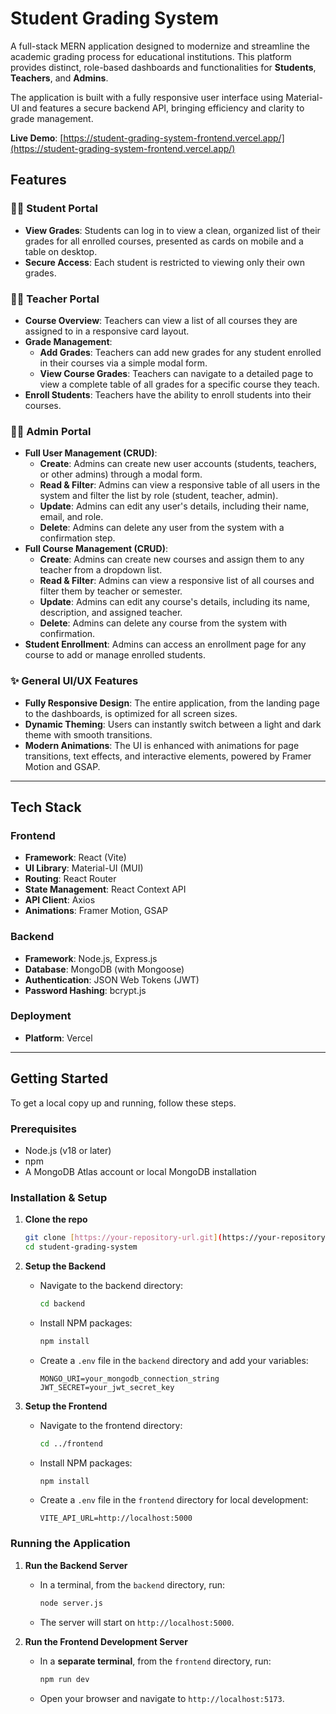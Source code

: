 # Student Grading System

A full-stack MERN application designed to modernize and streamline the academic grading process for educational institutions. This platform provides distinct, role-based dashboards and functionalities for **Students**, **Teachers**, and **Admins**.

The application is built with a fully responsive user interface using Material-UI and features a secure backend API, bringing efficiency and clarity to grade management.

**Live Demo**: [https://student-grading-system-frontend.vercel.app/](https://student-grading-system-frontend.vercel.app/)



## Features

### 👩‍🎓 **Student Portal**
* **View Grades**: Students can log in to view a clean, organized list of their grades for all enrolled courses, presented as cards on mobile and a table on desktop.
* **Secure Access**: Each student is restricted to viewing only their own grades.

### 👨‍🏫 **Teacher Portal**
* **Course Overview**: Teachers can view a list of all courses they are assigned to in a responsive card layout.
* **Grade Management**:
    * **Add Grades**: Teachers can add new grades for any student enrolled in their courses via a simple modal form.
    * **View Course Grades**: Teachers can navigate to a detailed page to view a complete table of all grades for a specific course they teach.
* **Enroll Students**: Teachers have the ability to enroll students into their courses.

### 👮‍♂️ **Admin Portal**
* **Full User Management (CRUD)**:
    * **Create**: Admins can create new user accounts (students, teachers, or other admins) through a modal form.
    * **Read & Filter**: Admins can view a responsive table of all users in the system and filter the list by role (student, teacher, admin).
    * **Update**: Admins can edit any user's details, including their name, email, and role.
    * **Delete**: Admins can delete any user from the system with a confirmation step.
* **Full Course Management (CRUD)**:
    * **Create**: Admins can create new courses and assign them to any teacher from a dropdown list.
    * **Read & Filter**: Admins can view a responsive list of all courses and filter them by teacher or semester.
    * **Update**: Admins can edit any course's details, including its name, description, and assigned teacher.
    * **Delete**: Admins can delete any course from the system with confirmation.
* **Student Enrollment**: Admins can access an enrollment page for any course to add or manage enrolled students.

### ✨ **General UI/UX Features**
* **Fully Responsive Design**: The entire application, from the landing page to the dashboards, is optimized for all screen sizes.
* **Dynamic Theming**: Users can instantly switch between a light and dark theme with smooth transitions.
* **Modern Animations**: The UI is enhanced with animations for page transitions, text effects, and interactive elements, powered by Framer Motion and GSAP.

---

## Tech Stack

### **Frontend**
* **Framework**: React (Vite)
* **UI Library**: Material-UI (MUI)
* **Routing**: React Router
* **State Management**: React Context API
* **API Client**: Axios
* **Animations**: Framer Motion, GSAP

### **Backend**
* **Framework**: Node.js, Express.js
* **Database**: MongoDB (with Mongoose)
* **Authentication**: JSON Web Tokens (JWT)
* **Password Hashing**: bcrypt.js

### **Deployment**
* **Platform**: Vercel

---

## Getting Started

To get a local copy up and running, follow these steps.

### **Prerequisites**
* Node.js (v18 or later)
* npm
* A MongoDB Atlas account or local MongoDB installation

### **Installation & Setup**

1.  **Clone the repo**
    ```sh
    git clone [https://your-repository-url.git](https://your-repository-url.git)
    cd student-grading-system
    ```

2.  **Setup the Backend**
    * Navigate to the backend directory:
        ```sh
        cd backend
        ```
    * Install NPM packages:
        ```sh
        npm install
        ```
    * Create a `.env` file in the `backend` directory and add your variables:
        ```env
        MONGO_URI=your_mongodb_connection_string
        JWT_SECRET=your_jwt_secret_key
        ```

3.  **Setup the Frontend**
    * Navigate to the frontend directory:
        ```sh
        cd ../frontend
        ```
    * Install NPM packages:
        ```sh
        npm install
        ```
    * Create a `.env` file in the `frontend` directory for local development:
        ```env
        VITE_API_URL=http://localhost:5000
        ```

### **Running the Application**

1.  **Run the Backend Server**
    * In a terminal, from the `backend` directory, run:
        ```sh
        node server.js
        ```
    * The server will start on `http://localhost:5000`.

2.  **Run the Frontend Development Server**
    * In a **separate terminal**, from the `frontend` directory, run:
        ```sh
        npm run dev
        ```
    * Open your browser and navigate to `http://localhost:5173`.
